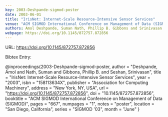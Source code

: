```yaml
---
key: 2003-Deshpande-sigmod-poster
date: 2003-06-01
title: "IrisNet: Internet-Scale Resource-Intensive Sensor Services"
venue: "ACM SIGMOD International Conference on Management of Data (SIGMOD)"
authors: Amol Deshpande, Suman Nath, Phillip B. Gibbons and Srinivasan Seshan
webpage: https://doi.org/10.1145/872757.872856
---
```


URL: https://doi.org/10.1145/872757.872856

Bibtex Entry:

@inproceedings{2003-Deshpande-sigmod-poster,
    author = "Deshpande, Amol and Nath, Suman and Gibbons, Phillip B. and Seshan, Srinivasan",
    title = "IrisNet: Internet-Scale Resource-Intensive Sensor Services",
    year = "2003",
    isbn = "158113634X",
    publisher = "Association for Computing Machinery",
    address = "New York, NY, USA",
    url = "https://doi.org/10.1145/872757.872856",
    doi = "10.1145/872757.872856",
    booktitle = "ACM SIGMOD International Conference on Management of Data (SIGMOD)",
    pages = "667",
    numpages = "1",
    notes = "poster",
    location = "San Diego, California",
    series = "SIGMOD '03",
    month = "June"
}

